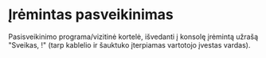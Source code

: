 # Įrėmintas pasveikinimas

Pasisveikinimo programa/vizitinė kortelė, išvedanti į konsolę įrėmintą užrašą "Sveikas, !" (tarp kablelio ir šauktuko įterpiamas vartotojo įvestas vardas).
